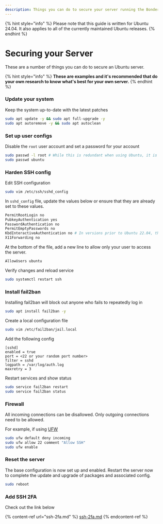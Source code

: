 ```yaml
---
description: Things you can do to secure your server running the Bonder
---
```


{% hint style="info" %}
Please note that this guide is written for Ubuntu 24.04. It also applies to all of the currently maintained Ubuntu releases.
{% endhint %}

# Securing your Server

These are a number of things you can do to secure an Ubuntu server.

{% hint style="info" %}
**These are examples and it's recommended that do your own research to know what's best for your own server.**
{% endhint %}

### Update your system

Keep the system up-to-date with the latest patches

```bash
sudo apt update -y && sudo apt full-upgrade -y
sudo apt autoremove -y && sudo apt autoclean
```

### Set up user configs

Disable the `root` user account and set a password for your account
```bash
sudo passwd -l root # While this is redundant when using Ubuntu, it is good practice to explicitly ensure that the account is disabled
sudo passwd ubuntu
```

### Harden SSH config

Edit SSH configuration

```bash
sudo vim /etc/ssh/sshd_config
```

In `sshd_config` file, update the values below or ensure that they are already set to these values.

```bash
PermitRootLogin no
PubkeyAuthentication yes
PasswordAuthentication no
PermitEmptyPasswords no
KbdInteractiveAuthentication no # In versions prior to Ubuntu 22.04, this is called `ChallengeResponseAuthentication`
X11Forwarding no
```

At the bottom of the file, add a new line to allow only your user to access the server.

```bash
AllowUsers ubuntu
```

Verify changes and reload service

```bash
sudo systemctl restart ssh
```

### Install fail2ban

Installing fail2ban will block out anyone who fails to repeatedly log in

```bash
sudo apt install fail2ban -y
```

Create a local configuration file

```bash
sudo vim /etc/fail2ban/jail.local
```

Add the following config

```
[sshd]
enabled = true
port = <22 or your random port number>
filter = sshd
logpath = /var/log/auth.log
maxretry = 3
```

Restart services and show status

```bash
sudo service fail2ban restart
sudo service fail2ban status
```

### Firewall

All incoming connections can be disallowed. Only outgoing connections need to be allowed.

For example, if using [UFW](securing-server.md#create-new-user-instead-of-using-default-user)

```bash
sudo ufw default deny incoming
sudo ufw allow 22 comment "Allow SSH"
sudo ufw enable
```

### Reset the server

The base configuration is now set up and enabled. Restart the server now to complete the update and upgrade of packages and associated config.

```bash
sudo reboot
```

### Add SSH 2FA

Check out the link below

{% content-ref url="ssh-2fa.md" %}
[ssh-2fa.md](ssh-2fa.md)
{% endcontent-ref %}
